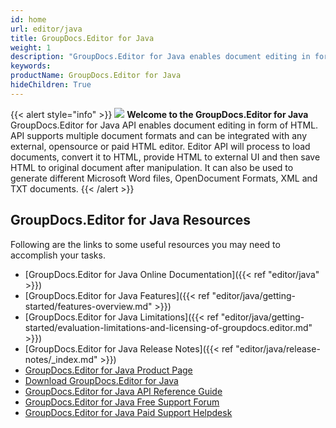 ```yaml
---
id: home
url: editor/java
title: GroupDocs.Editor for Java
weight: 1
description: "GroupDocs.Editor for Java enables document editing in form of HTML."
keywords: 
productName: GroupDocs.Editor for Java
hideChildren: True
---
```

{{< alert style="info" >}}
![](editor/java/images/home.png) **Welcome to the GroupDocs.Editor for Java**  
GroupDocs.Editor for Java API enables document editing in form of HTML. API supports multiple document formats and can be integrated with any external, opensource or paid HTML editor. Editor API will process to load documents, convert it to HTML, provide HTML to external UI and then save HTML to original document after manipulation. It can also be used to generate different Microsoft Word files, OpenDocument Formats, XML and TXT documents. 
{{< /alert >}}

## GroupDocs.Editor for Java Resources
Following are the links to some useful resources you may need to accomplish your tasks.
*   [GroupDocs.Editor for Java Online Documentation]({{< ref "editor/java" >}})
*   [GroupDocs.Editor for Java Features]({{< ref "editor/java/getting-started/features-overview.md" >}})
*   [GroupDocs.Editor for Java Limitations]({{< ref "editor/java/getting-started/evaluation-limitations-and-licensing-of-groupdocs.editor.md" >}})
*   [GroupDocs.Editor for Java Release Notes]({{< ref "editor/java/release-notes/_index.md" >}})
*   [GroupDocs.Editor for Java Product Page](https://products.groupdocs.com/editor/java)
*   [Download GroupDocs.Editor for Java](https://repository.groupdocs.com/webapp/#/artifacts/browse/tree/General/repo/com/groupdocs/groupdocs-editor)
*   [GroupDocs.Editor for Java API Reference Guide](https://apireference.groupdocs.com/java/editor)
*   [GroupDocs.Editor for Java Free Support Forum](https://forum.groupdocs.com/c/editor)
*   [GroupDocs.Editor for Java Paid Support Helpdesk](https://helpdesk.groupdocs.com/)
